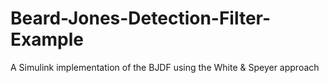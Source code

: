 # Beard-Jones-Detection-Filter-Example
A Simulink implementation of the BJDF using the White &amp; Speyer approach
